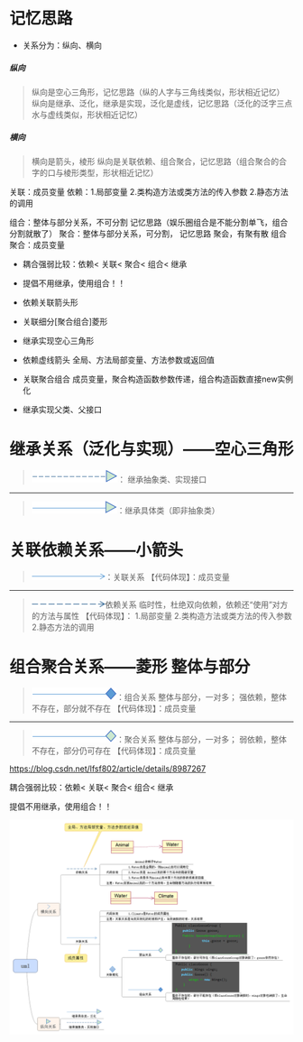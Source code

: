 # 记忆思路
* 关系分为：纵向、横向
##### 纵向
> 纵向是空心三角形，记忆思路（纵的人字与三角线类似，形状相近记忆）
> 纵向是继承、泛化，继承是实现，泛化是虚线，记忆思路（泛化的泛字三点水与虚线类似，形状相近记忆）

##### 横向
> 横向是箭头，棱形
> 纵向是关联依赖、组合聚合，记忆思路（组合聚合的合字的口与棱形类型，形状相近记忆）

关联：成员变量
依赖：1.局部变量 2.类构造方法或类方法的传入参数 2.静态方法的调用

组合：整体与部分关系，不可分割 记忆思路（娱乐圈组合是不能分割单飞，组合分割就散了）
聚合：整体与部分关系，可分割， 记忆思路 聚会，有聚有散
组合聚合：成员变量


* 耦合强弱比较：依赖< 关联< 聚合< 组合< 继承
* 提倡不用继承，使用组合！！


* 依赖关联箭头形
* 关联细分[聚合组合]菱形
* 继承实现空心三角形


* 依赖虚线箭头 全局、方法局部变量、方法参数或返回值
* 关联聚合组合 成员变量，聚合构造函数参数传递，组合构造函数直接new实例化
* 继承实现父类、父接口










# 继承关系（泛化与实现）——空心三角形

> ![](/assets/jicheng.png)： 继承抽象类、实现接口

------

> ![](/assets/fanhua.png)：继承具体类（即非抽象类）


# 关联依赖关系——小箭头
> ![](/assets/guanlian.png)：关联关系
【代码体现】：成员变量

------

> ![](/assets/yilai.png)依赖关系
临时性，杜绝双向依赖，依赖还“使用”对方的方法与属性
>【代码体现】：
>1.局部变量
>2.类构造方法或类方法的传入参数
>2.静态方法的调用



# 组合聚合关系——菱形 整体与部分
> ![](/assets/zuhe.png)：组合关系
整体与部分，一对多；
强依赖，整体不存在，部分就不存在 
【代码体现】：成员变量

------

> ![](/assets/juhe.png)：聚合关系
>整体与部分，一对多；
>弱依赖，整体不存在，部分仍可存在 
>【代码体现】：成员变量

https://blog.csdn.net/lfsf802/article/details/8987267

耦合强弱比较：依赖< 关联< 聚合< 组合< 继承

提倡不用继承，使用组合！！

![](/assets/uml.png)







